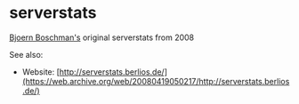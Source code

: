 # serverstats

[Bjoern Boschman's](mailto:bjoern@boschman.de) original serverstats from 2008

See also:
+ Website: [http://serverstats.berlios.de/](https://web.archive.org/web/20080419050217/http://serverstats.berlios.de/)
